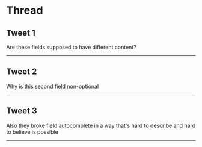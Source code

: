 # Thread

## Tweet 1

Are these fields supposed to have different content?

---

## Tweet 2

Why is this second field non-optional

---

## Tweet 3

Also they broke field autocomplete in a way that's hard to describe and hard to believe is possible

---

